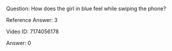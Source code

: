 Question: How does the girl in blue feel while swiping the phone?

Reference Answer: 3

Video ID: 7174056178

Answer: 0

